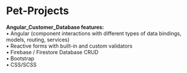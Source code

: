 # Pet-Projects

<strong>Angular_Customer_Database features:</strong> <br>
  •	Angular (component interactions with different types of data bindings, models, routing, services) <br>
  •	Reactive forms with built-in and custom validators <br>
  •	Firebase / Firestore Database CRUD <br>
  •	Bootstrap <br>
  •	CSS/SCSS
